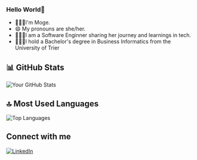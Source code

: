 ### Hello World👋

+ 🙋🏿‍♀️I'm Moge.
+ 😄 My pronouns are she/her.
+ 👩🏿‍🎓I am a Software Enginner sharing her journey and learnings in tech.
+ 👩🏿‍💻I hold a Bachelor's degree in Business Informatics from the University of Trier

## 📊 GitHub Stats
![Your GitHub Stats](https://github-readme-stats.vercel.app/api?username=mobolajii&show_icons=true&theme=radical)

## 🔝 Most Used Languages
![Top Languages](https://github-readme-stats.vercel.app/api/top-langs/?username=mobolajii&layout=compact&card_width=450&theme=tokyonight&bg_color=0d1117&title_color=58a6ff&text_color=c9d1d9&icon_color=2bbc8a&border_color=30363d)

## Connect with me
[![LinkedIn](https://img.shields.io/badge/-LinkedIn-blue?style=flat-square&logo=linkedin&logoColor=white)](https://www.linkedin.com/in/amogemola-okulaja-93b172294/?trk=opento_sprofile_details)





<!--
**mobolajii/mobolajii** is a ✨ _special_ ✨ repository because its `README.md` (this file) appears on your GitHub profile.

Here are some ideas to get you started:

- 🔭 I’m currently working on ...
- 🌱 I’m currently learning ...
- 👯 I’m looking to collaborate on ...
- 🤔 I’m looking for help with ...
- 💬 Ask me about ...
- 📫 How to reach me: ...
- 😄 Pronouns: ...
- ⚡ Fun fact: ...
-->
